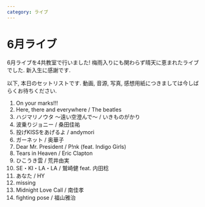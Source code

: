 ```yaml
---
category: ライブ
---
```

# 6月ライブ

6月ライブを4共教室で行いました! 梅雨入りにも関わらず晴天に恵まれたライブでした. 新入生に感謝です.

以下, 本日のセットリストです. 動画, 音源, 写真, 感想用紙につきましては今しばらくお待ちください. 

1. On your marks!!! 
2. Here, there and everywhere / The beatles
3. ハジマリノウタ ～遠い空澄んで～ / いきものがかり
4. 波乗りジョニー / 桑田佳祐
5. 投げKISSをあげるよ / andymori
6. ガーネット / 奥華子
7. Dear Mr. President / P!nk (feat. Indigo Girls)
8. Tears in Heaven / Eric Clapton
9. ひこうき雲 / 荒井由実
10. SE・KI・LA・LA / 鷲崎健 feat. 内田稔
11. あなた / HY
12. missing 
13. Midnight Love Call / 南佳孝
14. fighting pose / 福山雅治

